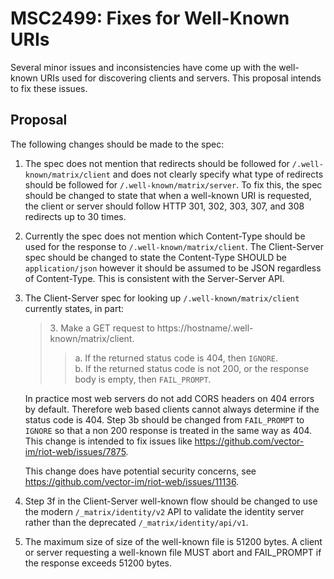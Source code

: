 # MSC2499: Fixes for Well-Known URIs

Several minor issues and inconsistencies have come up with the well-known URIs used for
discovering clients and servers. This proposal intends to fix these issues.

## Proposal

The following changes should be made to the spec:

1. The spec does not mention that redirects should be followed for `/.well-known/matrix/client`
and does not clearly specify what type of redirects should be followed for `/.well-known/matrix/server`.
To fix this, the spec should be changed to state that when a well-known URI is requested,
the client or server should follow HTTP 301, 302, 303, 307, and 308 redirects up to 30 times.

1. Currently the spec does not mention which Content-Type should be used for the response to
`/.well-known/matrix/client`. The Client-Server spec should be changed to state the Content-Type
SHOULD be `application/json` however it should be assumed to be JSON regardless of Content-Type.
This is consistent with the Server-Server API.

1. The Client-Server spec for looking up `/.well-known/matrix/client` currently states, in part:

    > 3․ Make a GET request to https://hostname/.well-known/matrix/client.<br>
	>>  a․ If the returned status code is 404, then `IGNORE`.<br>
    >>  b․ If the returned status code is not 200, or the response body is empty, then `FAIL_PROMPT`.

    In practice most web servers do not add CORS headers on 404 errors by default. Therefore
    web based clients cannot always determine if the status code is 404. Step 3b should be 
    changed from `FAIL_PROMPT` to `IGNORE` so that a non 200 response is treated in the same
    way as 404. This change is intended to fix issues like https://github.com/vector-im/riot-web/issues/7875.
  
    This change does have potential security concerns, see https://github.com/vector-im/riot-web/issues/11136.

1. Step 3f in the Client-Server well-known flow should be changed to use the modern
`/_matrix/identity/v2` API to validate the identity server rather than the deprecated
`/_matrix/identity/api/v1`.

1. The maximum size of size of the well-known file is 51200 bytes. A client or server
requesting a well-known file MUST abort and FAIL_PROMPT if the response exceeds 51200 bytes.